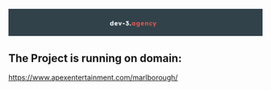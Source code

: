 ![Banner](./banner.png)

## The Project is running on domain:

https://www.apexentertainment.com/marlborough/